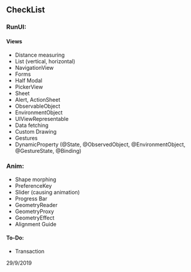 ## CheckList
### RunUI:

#### Views

* Distance measuring
* List (vertical, horizontal)
* NavigationView
* Forms
* Half Modal
* PickerView
* Sheet
* Alert, ActionSheet
* ObservableObject
* EnvironmentObject
* UIViewRepresentable
* Data fetching
* Custom Drawing
* Gestures
* DynamicProperty (@State, @ObservedObject, @EnvironmentObject, @GestureState, @Binding)


### Anim:
* Shape morphing
* PreferenceKey
* Slider (causing animation)
* Progress Bar
* GeometryReader
* GeometryProxy
* GeometryEffect
* Alignment Guide

#### To-Do:
* Transaction

29/9/2019

